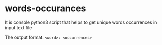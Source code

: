 # words-occurances
It is console python3 script that helps to get unique words occurrences in input text file

The output format:
`<word>: <occurrences>`


